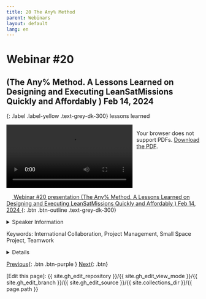 ```yaml
---
title: 20 The Any% Method
parent: Webinars
layout: default
lang: en
---
```


# Webinar #20
## (The Any% Method. A Lessons Learned on Designing and Executing LeanSatMissions Quickly and Affordably ) Feb 14, 2024

{: .label .label-yellow .text-grey-dk-300}
lessons learned

<div style="display: flex; gap: 10px; align-items: flex-start;">
  <!-- Video Section -->
  <div style="flex: 2; max-width: 66%;">
    <video controls width="100%" height="auto">
      <source src="https://birds-project.com/open-source/video/birds_bus_opensource_webinar_20.mp4" type="video/mp4">
      Your browser does not support the video tag.
    </video>
  </div>

  <!-- Chat Section -->
  <div style="flex: 1; max-width: 33%;">
    <object 
      data="https://birds-project.com/open-source/pdf/BIRDS_BUS_Opensource_20_chat.pdf" 
      width="100%" 
      height="275px">
      <p>Your browser does not support PDFs. <a href="https://birds-project.com/open-source/pdf/BIRDS_BUS_Opensource_20_chat.pdf">Download the PDF</a>.</p>
    </object>
  </div>
</div>

<!-- Download Presentation -->
[<img src="https://raw.githubusercontent.com/FortAwesome/Font-Awesome/6.x/svgs/regular/circle-down.svg" width="15" height="15"> Webinar #20 presentation (The Any% Method. A Lessons Learned on Designing and Executing LeanSatMissions Quickly and Affordably ) Feb 14, 2024 ](https://birds-project.com/open-source/pdf/BIRDS_BUS_OpensourceWebinar_20.pdf){: .btn .btn-outline .text-grey-dk-300}

<details markdown="block">
<summary>Speaker Information</summary>
XXX  talked about implementation of CPLD in his presentation titled "XXX".
</details>

Keywords: International Collaboration, Project Management, Small Space Project, Teamwork

<details markdown="block">
<summary>Details</summary>
XXX  talked about implementation of CPLD in his presentation titled "XXX".
</details>

[Previous]({{site.url}}/resources/webinars/webinar-19/){: .btn .btn-purple }
[Next]({{site.url}}/resources/webinars/webinar-21/){: .btn}


[Edit this page]:  {{ site.gh_edit_repository }}/{{ site.gh_edit_view_mode }}/{{ site.gh_edit_branch }}/{{ site.gh_edit_source }}/{{ site.collections_dir }}/{{ page.path }}

